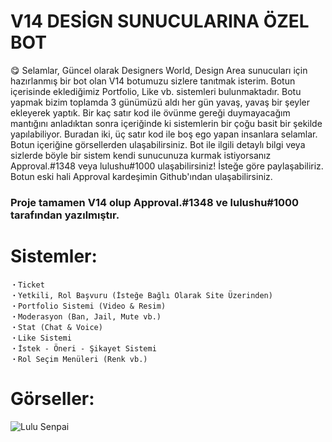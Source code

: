 # V14 DESİGN SUNUCULARINA ÖZEL BOT

😋 Selamlar, Güncel olarak Designers World, Design Area sunucuları için hazırlanmış bir bot olan V14 botumuzu sizlere tanıtmak isterim. Botun içerisinde eklediğimiz Portfolio, Like vb. sistemleri bulunmaktadır. Botu yapmak bizim toplamda 3 günümüzü aldı her gün yavaş, yavaş bir şeyler ekleyerek yaptık. Bir kaç satır kod ile övünme gereği duymayacağım mantığını anladıktan sonra içeriğinde ki sistemlerin bir çoğu basit bir şekilde yapılabiliyor. Buradan iki, üç satır kod ile boş ego yapan insanlara selamlar. Botun içeriğine görsellerden ulaşabilirsiniz. Bot ile ilgili detaylı bilgi veya sizlerde böyle bir sistem kendi sunucunuza kurmak istiyorsanız Approval.#1348 veya lulushu#1000 ulaşabilirsiniz! İsteğe göre paylaşabiliriz. Botun eski hali Approval kardeşimin Github'ından ulaşabilirsiniz.

### Proje tamamen V14 olup Approval.#1348 ve lulushu#1000 tarafından yazılmıştır.

# Sistemler:

```
・Ticket 
・Yetkili, Rol Başvuru (İsteğe Bağlı Olarak Site Üzerinden)
・Portfolio Sistemi (Video & Resim)
・Moderasyon (Ban, Jail, Mute vb.)
・Stat (Chat & Voice) 
・Like Sistemi
・İstek - Öneri - Şikayet Sistemi
・Rol Seçim Menüleri (Renk vb.)
```

# Görseller:

![Lulu Senpai](https://cdn.discordapp.com/attachments/1026609796218093660/1042907935690469376/image.png)







